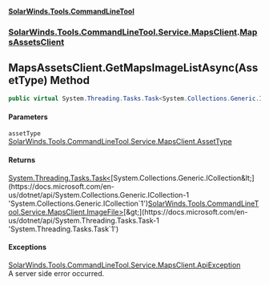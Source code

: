 #### [SolarWinds.Tools.CommandLineTool](index.md 'index')
### [SolarWinds.Tools.CommandLineTool.Service.MapsClient](index.md#SolarWinds.Tools.CommandLineTool.Service.MapsClient 'SolarWinds.Tools.CommandLineTool.Service.MapsClient').[MapsAssetsClient](MapsAssetsClient.md 'SolarWinds.Tools.CommandLineTool.Service.MapsClient.MapsAssetsClient')

## MapsAssetsClient.GetMapsImageListAsync(AssetType) Method

```csharp
public virtual System.Threading.Tasks.Task<System.Collections.Generic.ICollection<SolarWinds.Tools.CommandLineTool.Service.MapsClient.ImageFile>> GetMapsImageListAsync(SolarWinds.Tools.CommandLineTool.Service.MapsClient.AssetType assetType);
```
#### Parameters

<a name='SolarWinds.Tools.CommandLineTool.Service.MapsClient.MapsAssetsClient.GetMapsImageListAsync(SolarWinds.Tools.CommandLineTool.Service.MapsClient.AssetType).assetType'></a>

`assetType` [SolarWinds.Tools.CommandLineTool.Service.MapsClient.AssetType](https://docs.microsoft.com/en-us/dotnet/api/SolarWinds.Tools.CommandLineTool.Service.MapsClient.AssetType 'SolarWinds.Tools.CommandLineTool.Service.MapsClient.AssetType')

#### Returns
[System.Threading.Tasks.Task&lt;](https://docs.microsoft.com/en-us/dotnet/api/System.Threading.Tasks.Task-1 'System.Threading.Tasks.Task`1')[System.Collections.Generic.ICollection&lt;](https://docs.microsoft.com/en-us/dotnet/api/System.Collections.Generic.ICollection-1 'System.Collections.Generic.ICollection`1')[SolarWinds.Tools.CommandLineTool.Service.MapsClient.ImageFile](https://docs.microsoft.com/en-us/dotnet/api/SolarWinds.Tools.CommandLineTool.Service.MapsClient.ImageFile 'SolarWinds.Tools.CommandLineTool.Service.MapsClient.ImageFile')[&gt;](https://docs.microsoft.com/en-us/dotnet/api/System.Collections.Generic.ICollection-1 'System.Collections.Generic.ICollection`1')[&gt;](https://docs.microsoft.com/en-us/dotnet/api/System.Threading.Tasks.Task-1 'System.Threading.Tasks.Task`1')

#### Exceptions

[SolarWinds.Tools.CommandLineTool.Service.MapsClient.ApiException](https://docs.microsoft.com/en-us/dotnet/api/SolarWinds.Tools.CommandLineTool.Service.MapsClient.ApiException 'SolarWinds.Tools.CommandLineTool.Service.MapsClient.ApiException')  
A server side error occurred.